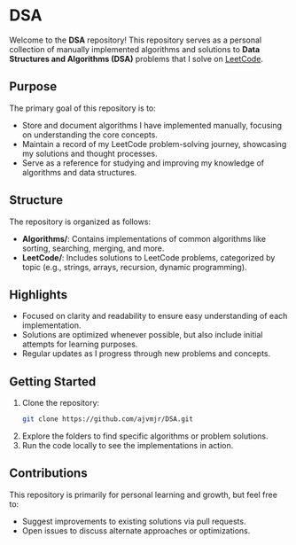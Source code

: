 # DSA

Welcome to the **DSA** repository! This repository serves as a personal collection of manually implemented algorithms and solutions to **Data Structures and Algorithms (DSA)** problems that I solve on [LeetCode](https://leetcode.com/).

## Purpose

The primary goal of this repository is to:

- Store and document algorithms I have implemented manually, focusing on understanding the core concepts.
- Maintain a record of my LeetCode problem-solving journey, showcasing my solutions and thought processes.
- Serve as a reference for studying and improving my knowledge of algorithms and data structures.

## Structure

The repository is organized as follows:

- **Algorithms/**: Contains implementations of common algorithms like sorting, searching, merging, and more.
- **LeetCode/**: Includes solutions to LeetCode problems, categorized by topic (e.g., strings, arrays, recursion, dynamic programming).

## Highlights

- Focused on clarity and readability to ensure easy understanding of each implementation.
- Solutions are optimized whenever possible, but also include initial attempts for learning purposes.
- Regular updates as I progress through new problems and concepts.

## Getting Started

1. Clone the repository:
   ```bash
   git clone https://github.com/ajvmjr/DSA.git
   ```
2. Explore the folders to find specific algorithms or problem solutions.
3. Run the code locally to see the implementations in action.

## Contributions

This repository is primarily for personal learning and growth, but feel free to:

- Suggest improvements to existing solutions via pull requests.
- Open issues to discuss alternate approaches or optimizations.
